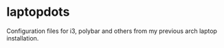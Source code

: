 # laptopdots
Configuration files for i3, polybar and others from my previous arch laptop installation.
